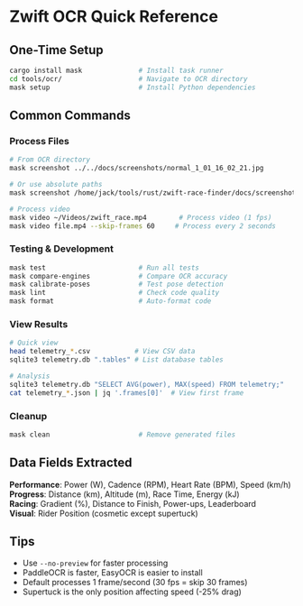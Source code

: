 # Zwift OCR Quick Reference

## One-Time Setup
```bash
cargo install mask              # Install task runner
cd tools/ocr/                   # Navigate to OCR directory  
mask setup                      # Install Python dependencies
```

## Common Commands

### Process Files
```bash
# From OCR directory
mask screenshot ../../docs/screenshots/normal_1_01_16_02_21.jpg

# Or use absolute paths
mask screenshot /home/jack/tools/rust/zwift-race-finder/docs/screenshots/normal_1_01_16_02_21.jpg

# Process video
mask video ~/Videos/zwift_race.mp4        # Process video (1 fps)
mask video file.mp4 --skip-frames 60     # Process every 2 seconds
```

### Testing & Development
```bash
mask test                       # Run all tests
mask compare-engines            # Compare OCR accuracy
mask calibrate-poses            # Test pose detection
mask lint                       # Check code quality
mask format                     # Auto-format code
```

### View Results
```bash
# Quick view
head telemetry_*.csv           # View CSV data
sqlite3 telemetry.db ".tables" # List database tables

# Analysis
sqlite3 telemetry.db "SELECT AVG(power), MAX(speed) FROM telemetry;"
cat telemetry_*.json | jq '.frames[0]'  # View first frame
```

### Cleanup
```bash
mask clean                      # Remove generated files
```

## Data Fields Extracted

**Performance**: Power (W), Cadence (RPM), Heart Rate (BPM), Speed (km/h)  
**Progress**: Distance (km), Altitude (m), Race Time, Energy (kJ)  
**Racing**: Gradient (%), Distance to Finish, Power-ups, Leaderboard  
**Visual**: Rider Position (cosmetic except supertuck)

## Tips
- Use `--no-preview` for faster processing
- PaddleOCR is faster, EasyOCR is easier to install
- Default processes 1 frame/second (30 fps = skip 30 frames)
- Supertuck is the only position affecting speed (-25% drag)